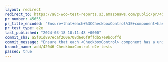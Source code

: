 ```yaml
---
layout: redirect
redirect_to: https://a8c-woo-test-reports.s3.amazonaws.com/public/pr/45655/e2e/index.html
pr_number: 45655
pr_title_encoded: "Ensure+that+each+%3CCheckboxControl%3E+component+has+a+unique+ID"
pr_test_type: e2e
last_published: "2024-03-18 10:11:48 +0000"
commit_sha: a5f01d897ecaf260e708d6e6f9ffdb57e9bc6ffd
commit_message: "Ensure that each <CheckboxControl> component has a unique id"
branch_name: add/42046-CheckboxControl-e2e-tests
passed: true
---
```

